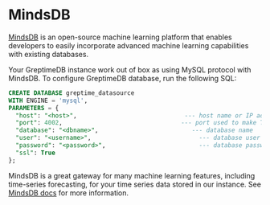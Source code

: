 # MindsDB

[MindsDB](https://mindsdb.com/) is an open-source machine learning platform that
enables developers to easily incorporate advanced machine learning capabilities
with existing databases.

Your GreptimeDB instance work out of box as using MySQL protocol with
MindsDB. To configure GreptimeDB database, run the following SQL:

```sql
CREATE DATABASE greptime_datasource
WITH ENGINE = 'mysql',
PARAMETERS = {
  "host": "<host>",                              --- host name or IP address
  "port": 4002,                                 --- port used to make TCP/IP connection
  "database": "<dbname>",                          --- database name
  "user": "<username>",                              --- database user
  "password": "<password>",                          --- database password
  "ssl": True
};

```

MindsDB is a great gateway for many machine learning features, including
time-series forecasting, for your time series data stored in our instance. See
[MindsDB docs](https://docs.mindsdb.com/what-is-mindsdb) for more information.
